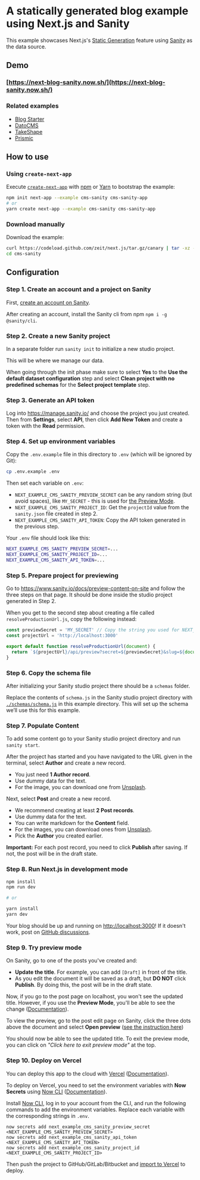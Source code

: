 # A statically generated blog example using Next.js and Sanity

This example showcases Next.js's [Static Generation](https://nextjs.org/docs/basic-features/pages) feature using [Sanity](https://www.sanity.io/) as the data source.

## Demo

### [https://next-blog-sanity.now.sh/](https://next-blog-sanity.now.sh/)

### Related examples

- [Blog Starter](/examples/blog-starter)
- [DatoCMS](/examples/cms-datocms)
- [TakeShape](/examples/cms-takeshape)
- [Prismic](/examples/cms-prismic)

## How to use

### Using `create-next-app`

Execute [`create-next-app`](https://github.com/zeit/next.js/tree/canary/packages/create-next-app) with [npm](https://docs.npmjs.com/cli/init) or [Yarn](https://yarnpkg.com/lang/en/docs/cli/create/) to bootstrap the example:

```bash
npm init next-app --example cms-sanity cms-sanity-app
# or
yarn create next-app --example cms-sanity cms-sanity-app
```

### Download manually

Download the example:

```bash
curl https://codeload.github.com/zeit/next.js/tar.gz/canary | tar -xz --strip=2 next.js-canary/examples/cms-sanity
cd cms-sanity
```

## Configuration

### Step 1. Create an account and a project on Sanity

First, [create an account on Sanity](https://sanity.io).

After creating an account, install the Sanity cli from npm `npm i -g @sanity/cli`.

### Step 2. Create a new Sanity project

In a separate folder run `sanity init` to initialize a new studio project.

This will be where we manage our data.

When going through the init phase make sure to select **Yes** to the **Use the default dataset configuration** step and select **Clean project with no predefined schemas** for the **Select project template** step.

### Step 3. Generate an API token

Log into https://manage.sanity.io/ and choose the project you just created. Then from **Settings**, select **API**, then click **Add New Token** and create a token with the **Read** permission.

### Step 4. Set up environment variables

Copy the `.env.example` file in this directory to `.env` (which will be ignored by Git):

```bash
cp .env.example .env
```

Then set each variable on `.env`:

- `NEXT_EXAMPLE_CMS_SANITY_PREVIEW_SECRET` can be any random string (but avoid spaces), like `MY_SECRET` - this is used for [the Preview Mode](https://nextjs.org/docs/advanced-features/preview-mode).
- `NEXT_EXAMPLE_CMS_SANITY_PROJECT_ID`: Get the `projectId` value from the `sanity.json` file created in step 2.
- `NEXT_EXAMPLE_CMS_SANITY_API_TOKEN`: Copy the API token generated in the previous step.

Your `.env` file should look like this:

```bash
NEXT_EXAMPLE_CMS_SANITY_PREVIEW_SECRET=...
NEXT_EXAMPLE_CMS_SANITY_PROJECT_ID=...
NEXT_EXAMPLE_CMS_SANITY_API_TOKEN=...
```

### Step 5. Prepare project for previewing

Go to https://www.sanity.io/docs/preview-content-on-site and follow the three steps on that page. It should be done inside the studio project generated in Step 2.

When you get to the second step about creating a file called `resolveProductionUrl.js`, copy the following instead:

```js
const previewSecret = 'MY_SECRET' // Copy the string you used for NEXT_EXAMPLE_CMS_SANITY_PREVIEW_SECRET
const projectUrl = 'http://localhost:3000'

export default function resolveProductionUrl(document) {
  return `${projectUrl}/api/preview?secret=${previewSecret}&slug=${document.slug.current}`
}
```

### Step 6. Copy the schema file

After initializing your Sanity studio project there should be a `schemas` folder.

Replace the contents of `schema.js` in the Sanity studio project directory with [`./schemas/schema.js`](./schemas/schema.js) in this example directory. This will set up the schema we’ll use this for this example.

### Step 7. Populate Content

To add some content go to your Sanity studio project directory and run `sanity start`.

After the project has started and you have navigated to the URL given in the terminal, select **Author** and create a new record.

- You just need **1 Author record**.
- Use dummy data for the text.
- For the image, you can download one from [Unsplash](https://unsplash.com/).

Next, select **Post** and create a new record.

- We recommend creating at least **2 Post records**.
- Use dummy data for the text.
- You can write markdown for the **Content** field.
- For the images, you can download ones from [Unsplash](https://unsplash.com/).
- Pick the **Author** you created earlier.

**Important:** For each post record, you need to click **Publish** after saving. If not, the post will be in the draft state.

### Step 8. Run Next.js in development mode

```bash
npm install
npm run dev

# or

yarn install
yarn dev
```

Your blog should be up and running on [http://localhost:3000](http://localhost:3000)! If it doesn't work, post on [GitHub discussions](https://github.com/zeit/next.js/discussions).

### Step 9. Try preview mode

On Sanity, go to one of the posts you've created and:

- **Update the title**. For example, you can add `[Draft]` in front of the title.
- As you edit the document it will be saved as a draft, but **DO NOT** click **Publish**. By doing this, the post will be in the draft state.

Now, if you go to the post page on localhost, you won't see the updated title. However, if you use the **Preview Mode**, you'll be able to see the change ([Documentation](/docs/advanced-features/preview-mode.md)).

To view the preview, go to the post edit page on Sanity, click the three dots above the document and select **Open preview** ([see the instruction here](https://www.sanity.io/docs/preview-content-on-site))

You should now be able to see the updated title. To exit the preview mode, you can click on _"Click here to exit preview mode"_ at the top.

### Step 10. Deploy on Vercel

You can deploy this app to the cloud with [Vercel](https://vercel.com/import?filter=next.js&utm_source=github&utm_medium=readme&utm_campaign=next-example) ([Documentation](https://nextjs.org/docs/deployment)).

To deploy on Vercel, you need to set the environment variables with **Now Secrets** using [Now CLI](https://vercel.com/download) ([Documentation](https://vercel.com/docs/now-cli#commands/secrets)).

Install [Now CLI](https://vercel.com/download), log in to your account from the CLI, and run the following commands to add the environment variables. Replace each variable with the corresponding strings in `.env`.

```
now secrets add next_example_cms_sanity_preview_secret <NEXT_EXAMPLE_CMS_SANITY_PREVIEW_SECRET>
now secrets add next_example_cms_sanity_api_token <NEXT_EXAMPLE_CMS_SANITY_API_TOKEN>
now secrets add next_example_cms_sanity_project_id <NEXT_EXAMPLE_CMS_SANITY_PROJECT_ID>
```

Then push the project to GitHub/GitLab/Bitbucket and [import to Vercel](https://vercel.com/import?filter=next.js&utm_source=github&utm_medium=readme&utm_campaign=next-example) to deploy.
